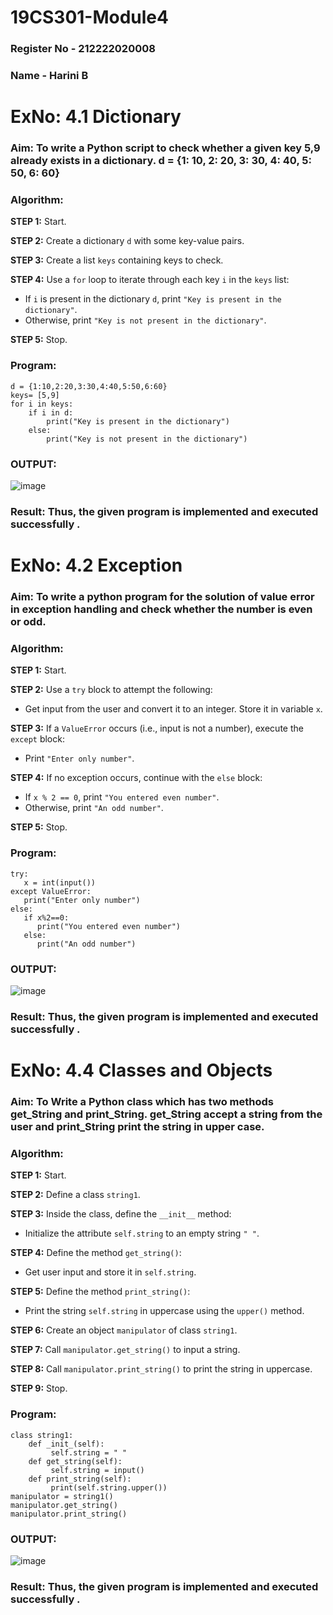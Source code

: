 # 19CS301-Module4
### Register No - 212222020008
### Name - Harini B

# ExNo: 4.1 Dictionary
### Aim: To write a Python script to check whether a given key  5,9 already exists in a dictionary. d = {1: 10, 2: 20, 3: 30, 4: 40, 5: 50, 6: 60}
### Algorithm:

**STEP 1:** Start.

**STEP 2:** Create a dictionary `d` with some key-value pairs.

**STEP 3:** Create a list `keys` containing keys to check.

**STEP 4:** Use a `for` loop to iterate through each key `i` in the `keys` list:
- If `i` is present in the dictionary `d`, print `"Key is present in the dictionary"`.
- Otherwise, print `"Key is not present in the dictionary"`.

**STEP 5:** Stop.

### Program:
```
d = {1:10,2:20,3:30,4:40,5:50,6:60}
keys= [5,9]
for i in keys:
    if i in d:
        print("Key is present in the dictionary")
    else:
        print("Key is not present in the dictionary")

```
### OUTPUT:
![image](https://github.com/user-attachments/assets/12625925-47c6-4334-a7dd-166d3b022581)

### Result: Thus, the given program is implemented and executed successfully .

# ExNo: 4.2 Exception
### Aim: To write a python program for the solution of value error in exception handling and check whether the number is even or odd.
### Algorithm:

**STEP 1:** Start.

**STEP 2:** Use a `try` block to attempt the following:
- Get input from the user and convert it to an integer. Store it in variable `x`.

**STEP 3:** If a `ValueError` occurs (i.e., input is not a number), execute the `except` block:
- Print `"Enter only number"`.

**STEP 4:** If no exception occurs, continue with the `else` block:
- If `x % 2 == 0`, print `"You entered even number"`.
- Otherwise, print `"An odd number"`.

**STEP 5:** Stop.

### Program:
```
try:
   x = int(input())
except ValueError:
   print("Enter only number")
else:
   if x%2==0:
      print("You entered even number")
   else:
      print("An odd number")

```
### OUTPUT:
![image](https://github.com/user-attachments/assets/4c369168-d68f-46e4-8d5b-8c042c3382ff)

### Result: Thus, the given program is implemented and executed successfully .

# ExNo: 4.4 Classes and Objects 
### Aim: To Write a Python class which has two methods get_String and print_String. get_String accept a string from the user and print_String print the string in upper case.
### Algorithm:

**STEP 1:** Start.

**STEP 2:** Define a class `string1`.

**STEP 3:** Inside the class, define the `__init__` method:
- Initialize the attribute `self.string` to an empty string `" "`.

**STEP 4:** Define the method `get_string()`:
- Get user input and store it in `self.string`.

**STEP 5:** Define the method `print_string()`:
- Print the string `self.string` in uppercase using the `upper()` method.

**STEP 6:** Create an object `manipulator` of class `string1`.

**STEP 7:** Call `manipulator.get_string()` to input a string.

**STEP 8:** Call `manipulator.print_string()` to print the string in uppercase.

**STEP 9:** Stop.

### Program:
```
class string1:
    def _init_(self):
         self.string = " "
    def get_string(self):
         self.string = input()
    def print_string(self):
         print(self.string.upper())
manipulator = string1()
manipulator.get_string()
manipulator.print_string()

```
### OUTPUT:
![image](https://github.com/user-attachments/assets/185ddc06-c8fe-4197-a6c2-abb24cebcb69)

### Result: Thus, the given program is implemented and executed successfully .
